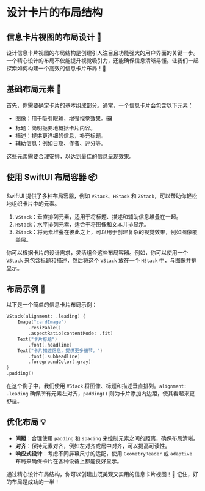 ﻿# 设计卡片的布局结构

## 信息卡片视图的布局设计 🎨

设计信息卡片视图的布局结构是创建引人注目且功能强大的用户界面的关键一步。一个精心设计的布局不仅能提升视觉吸引力，还能确保信息清晰易懂。让我们一起探索如何构建一个高效的信息卡片布局！🚀

## 基础布局元素 🧱

首先，你需要确定卡片的基本组成部分。通常，一个信息卡片会包含以下元素：

*   图像：用于吸引眼球，增强视觉效果。🖼️
*   标题：简明扼要地概括卡片内容。
*   描述：提供更详细的信息，补充标题。
*   辅助信息：例如日期、作者、评分等。

这些元素需要合理安排，以达到最佳的信息呈现效果。

## 使用 SwiftUI 布局容器 📦

SwiftUI 提供了多种布局容器，例如 `VStack`、`HStack` 和 `ZStack`，可以帮助你轻松地组织卡片中的元素。

1.  `VStack`：垂直排列元素，适用于将标题、描述和辅助信息堆叠在一起。
2.  `HStack`：水平排列元素，适合于将图像和文本并排显示。
3.  `ZStack`：将元素堆叠在彼此之上，可以用于创建复杂的视觉效果，例如图像覆盖层。

你可以根据卡片的设计需求，灵活组合这些布局容器。例如，你可以使用一个 `VStack` 来包含标题和描述，然后将这个 `VStack` 放在一个 `HStack` 中，与图像并排显示。

## 布局示例 📝

以下是一个简单的信息卡片布局示例：

```swift
VStack(alignment: .leading) {
    Image("cardImage")
        .resizable()
        .aspectRatio(contentMode: .fit)
    Text("卡片标题")
        .font(.headline)
    Text("卡片描述信息，提供更多细节。")
        .font(.subheadline)
        .foregroundColor(.gray)
}
.padding()
```

在这个例子中，我们使用 `VStack` 将图像、标题和描述垂直排列。`alignment: .leading` 确保所有元素左对齐，`padding()` 则为卡片添加内边距，使其看起来更舒适。

## 优化布局 💡

*   **间距**：合理使用 `padding` 和 `spacing` 来控制元素之间的距离，确保布局清晰。
*   **对齐**：保持元素对齐，例如左对齐或居中对齐，可以提高可读性。
*   **响应式设计**：考虑不同屏幕尺寸的适配，使用 `GeometryReader` 或 `adaptive` 布局来确保卡片在各种设备上都能良好显示。

通过精心设计布局结构，你可以创建出既美观又实用的信息卡片视图！🎉 记住，好的布局是成功的一半！